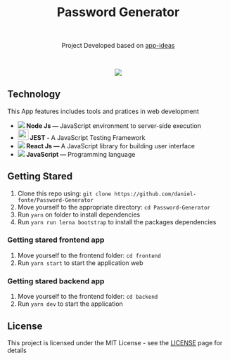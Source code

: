 </p>
<h1 align="center">Password Generator</h1></br>
<p align="center">
    Project Developed based on <a href="https://github.com/florinpop17/app-ideas">app-ideas</a>
</p><br/>

<p align="center">
  <img src="https://media.giphy.com/media/LpLFlN5QWYx5erXHaT/giphy.gif" />
</p>

<h2>Technology </h2>

  This App features includes tools and pratices in web development
<ul> 
    <li> 
        <strong><img src="https://img.icons8.com/windows/20/000000/node-js.png" /> Node Js — </strong>
        JavaScript environment to server-side execution
    </li> 
    <li>
      <strong><img src="https://upload-icon.s3.us-east-2.amazonaws.com/uploads/icons/png/5894313931548218185-512.png" width="24px" /> JEST - </strong> 
      A JavaScript Testing Framework 
    </li>
  <li> 
    <strong><img src="https://img.icons8.com/color/20/000000/react-native.png" /> React Js — </strong>A JavaScript library for building user interface 
  </li> 
  <li> 
    <strong><img src="https://img.icons8.com/color/20/000000/javascript.png" /> JavaScript — </strong>
Programming language
  </li> 
</ul>

<h2>Getting Stared</h2>

1. Clone this repo using: `git clone https://github.com/daniel-fonte/Password-Generator`
2. Move yourself to the appropriate directory: `cd Password-Generator`
3. Run `yarn` on folder to install dependencies
4. Run `yarn run lerna bootstrap` to install the packages dependencies

### Getting stared frontend app
1. Move yourself to the frontend folder: `cd frontend`
2. Run `yarn start` to start the application web

### Getting stared backend app
1. Move yourself to the frontend folder: `cd backend`
2. Run `yarn dev` to start the application

## License
This project is licensed under the MIT License - see the [LICENSE](https://opensource.org/licenses/MIT) page for details

